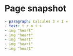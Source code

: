 # Page snapshot

```yaml
- paragraph: Calcules 3 × 1 =
- text: t r o i s
- img "heart"
- img "heart"
- img "heart"
- img "heart"
- img "heart"
```